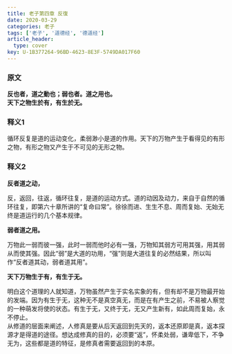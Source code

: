 ```yaml
---
title: 老子第四章 反復
date: 2020-03-29
categories: 老子
tags: ['老子', '道德经', '德道经']
article_header:
  type: cover
key: U-1B377264-96BD-4623-8E3F-5749DA017F60
---
```


### 原文

**反也者，道之動也；弱也者。道之用也。**  
**天下之物生於有，有生於无。**

<!--more-->

### 释义1

循环反复是道的运动变化，柔弱渺小是道的作用。天下的万物产生于看得见的有形之物，有形之物又产生于不可见的无形之物。

### 释义2

**反者道之动，**

反，返回，往返，循环往复，是道的运动方式。道的动因及动力，来自于自然的循环往复，即第六十章所讲的“复命曰常”。徐徐而进、生生不息、周而复始、无始无终是道运行的几个基本规律。

**弱者道之用。**

万物此一弱而彼一强，此时一弱而他时必有一强，万物知其弱方可用其强，用其弱从而使其强。因此“弱”是大道的功用，“强”则是大道往复的必然结果，所以叫作“反者道其动，弱者道其用”。

**天下万物生于有，有生于无。**

明白这个道理的人就知道，万物虽然产生于实名实象的有，但有却不是万物最开始的发端。因为有生于无，这种无不是真空真无，而是在有产生之前，不易被人察觉的一种萌发将使的状态。有生于无，又终于无，无又产生新有，如此周而复始，永不停止。  
从修道的层面来阐述，人修真是要从后天返回到先天的，返本还原即是真，返本探源才是得道的途径。想达成修真的目的，必须要“返”，怀柔处弱，谦卑低下，不争无为，这些都是道的特征，是修真者需要返回到的本原。
